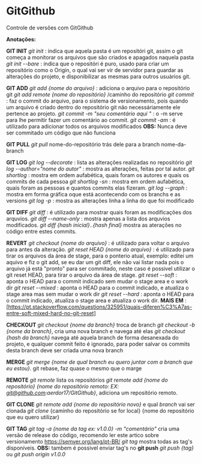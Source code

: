# GitGithub
Controle de versões com GitGithub

**Anotações:**

**GIT INIT**
*git init* : indica que aquela pasta é um repositóri git, assim o git começa a monitorar os arquivos que são criados e apagados naquela pasta
*git init --bare* : indica que o repositóri é puro, usado para criar um repositório como o Origin, o qual vai ser vir de servidor para guardar as alterações
	do projeto, e disponibilizar as mesmas para outros usuários git.
	
**GIT ADD**
*git add {nome do arquivo}* : adiciona o arquivo para o repositório git
*git add remote {nome do repositório}* /caminho do repositório
*git commit* : faz o commit do arquivo, para o sistema de versionamento, pois quando um arquivo é criado dentro do repositório git
	não necessáriamente ele pertence ao projeto.
*git commit -m "seu comentário aqui "* : o -m serve para lhe permitir fazer um comentário ao commit.
*git commit -am* : é utilizado para adicionar todos os arquivos modificados
	**OBS:** Nunca deve ser commitado um código que não funciona
	
**GIT PULL**
*git pull* nome-do-repositório trás dele para a  branch nome-da-branch


**GIT LOG**
*git log --decorate* : lista as alterações realizadas no repositório
*git log --author="nome do autor"* : mostra as alterações, feitas por tal autor.
*git shortlog* : mostra em ordem aufabética, quais foram os autores e quais os commits de cada pessoa
*git shortlog -sn* : mostra em ordem aufabética, quais foram as pessoas e quantos commits elas fizeram.
*git log --graph* : mostra em forma gráfica oque está acontecendo com os branchs e as versions
*git log -p* : mostra as alterações linha a linha do que foi modificado

**GIT DIFF**
*git diff* : é utilizado para mostrar quais foram as modificações dos arquvios.
*git diff --name-only* : mostra apenas a lista dos arquvios modificados.
*git diff {hash inicial}..{hash final}* mostra as aterações no código entre estes commits.

**REVERT**
*git checkout {nome do arquivo}* : é utilizado para voltar o arquivo para antes da alteração.
*git reset HEAD {nome do arquivo}* : é utilizado para tirar os arquivos da área de stage, para o ponterio atual, exemplo: editei um aquivo e fiz o git add,
	se eu dar um git diff, ele não vai listar nada pois o arquivo já está "pronto" para ser commitado, neste caso é possivel utilizar o git reset HEAD, para tirar o arquivo da área de stage.
*git reset --soft*  : aponta o HEAD para o commit indicado sem mudar o stage area e o work dir
*git reset --mixed* : aponta o HEAD para o commit indicado, e atualiza o stage area mas sem mudar o work dir
*git reset --hard* : aponta o HEAD para o commit indicado, atualiza o stage area e atualiza o work dir. 
**MAIS EM** : [https://pt.stackoverflow.com/questions/325951/quais-diferen%C3%A7as-entre-soft-mixed-hard-no-git-reset]

**CHECKOUT**
*git checkout {nome da branch}* troca de branch
*git checkout -b {nome da branch}*, cria uma nova branch e navega até elas
*git checkout {hash da branch}* navega até aquela branch de forma desanexada do projeto, e qualquer commit feito é ignorado, para poder salvar os commits desta branch deve ser  criada uma nova branch

**MERGE**
*git merge {nome de qual branch eu quero juntar com a branch que eu estou}*.
git rebase, faz quase o mesmo que o marge

**REMOTE** 
*git remote* lista os repositórios 
*git remote add {nome do repositório} {nome do repositório remoto: EX: git@github.com:aerdor17/GitGithub}*, adiciona um repositório remoto.

**GIT CLONE**
*git remote add {nome do repositório novo}* e qual *branch* vai ser clonada
*git clone* {caminho do repositório se for local} {nome do repositório que eu quero utilizar}

**GIT TAG**
*git tag -a {nome da tag ex: v1.0.0} -m "comentário"* cria uma versão de release do código, recomendo ler este artico sobre versionamento https://semver.org/lang/pt-BR/
*git tag* mostra todas as tag's disponíveis.
**OBS:** tambem é possivel enviar tag's no **git push** *git push {tag}* ou *git push origin v1.0.0*
